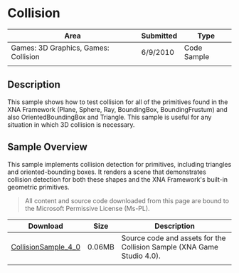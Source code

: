 # Collision

|Area|Submitted|Type|
|-|-|-|
Games: 3D Graphics, Games: Collision|6/9/2010|Code Sample
||||

## Description

This sample shows how to test collision for all of the primitives found in the XNA Framework (Plane, Sphere, Ray, BoundingBox, BoundingFrustum) and also OrientedBoundingBox and Triangle. This sample is useful for any situation in which 3D collision is necessary.

## Sample Overview

This sample implements collision detection for primitives, including triangles and oriented-bounding boxes. It renders a scene that demonstrates collision detection for both these shapes and the XNA Framework's built-in geometric primitives.

> All content and source code downloaded from this page are bound to the Microsoft Permissive License (Ms-PL).

Download | Size | Description
---|---|---|
[CollisionSample_4_0](https://github.com/simondarksidej/XNAGameStudio/tree/master/Samples/CollisionSample_4_0) | 0.06MB | Source code and assets for the Collision Sample (XNA Game Studio 4.0).
||||
